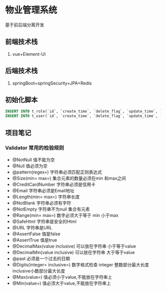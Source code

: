 # 物业管理系统

基于前后端分离开发</br>


## 前端技术栈
1. vue+Element-Ul
 

## 后端技术栈
1. springBoot+springSecurity+JPA+Redis

 
## 初始化脚本
```sql
INSERT INTO t_role(`id`, `create_time`, `delete_flag`, `update_time`, `name`, `remark`) VALUES (1, '2019-04-05 14:14:45', 0, '2019-04-05 14:14:45', '超级管理员', '我是超管,我怕谁');
INSERT INTO t_user(`id`, `create_time`, `delete_flag`, `update_time`, `email`, `password`, `phone`, `real_name`, `username`, `role_id`) VALUES (1, '2019-03-23 19:55:36', 0, '2019-03-23 19:55:36', NULL, '$2a$10$cKEs3EJrpXOND7HIknIjquy0yFx990fNmFtIrW9oMpKhEMMZkwq2.', NULL, '张三', 'admin', 1);
```

## 项目笔记
 ### Validator 常用的检验规则
 - @NotNull 值不能为空
 - @Null 值必须为空
 - @pattern(regex=) 字符串必须匹配正则表达式
 - @Size(min= max=) 集合元素的数量必须在min 和max之间
 - @CreditCardNumber 字符串必须是信用卡
 - @Email 字符串必须是Email地址
 - @Length(min= max=) 字符串长度
 - @NotBlank  字符串必须有字符
 - @NotEmpty 字符串不为null 集合有元素
 - @Range(min= max=) 数字必须大于等于 min 小于max
 - @SafeHtml 字符串是安全的Html
 - @URL 字符串是URL
 - @AssertFalse 值是false
 - @AssertTrue  值是true
 - @DecimalMax(value inclusive) 可以放在字符串 小于等于value 
 - @DecimalMin(value inclusive) 可以放在字符串 大于等于value 
 - @past 必须是一个过去的日期
 - @Digits(integer= inclusive=) 数字格式检查 integer 整数部分最大长度 inclusive小数部分最大长度
 - @Max(value=) 值必须小于value,不能放在字符串上
 - @Min(value=) 值必须大于value,不能放在字符串上  